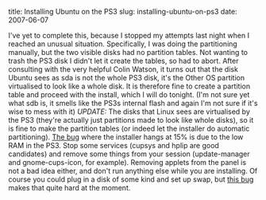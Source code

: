title: Installing Ubuntu on the PS3
slug: installing-ubuntu-on-ps3
date: 2007-06-07


I've yet to complete this, because I stopped my attempts last night when I reached an unusual situation.
Specifically, I was doing the partitioning manually, but the two visible disks had no partition tables. Not wanting to trash the PS3 disk I didn't let it create the tables, so had to abort.
After consulting with the very helpful Colin Watson, it turns out that the disk Ubuntu sees as sda is not the whole PS3 disk, it's the Other OS partition virtualised to look like a whole disk. It is therefore fine to create a partition table and proceed with the install, which I will do tonight.
(I'm not sure yet what sdb is, it smells like the PS3s internal flash and again I'm not sure if it's wise to mess with it)
*UPDATE:* The disks that Linux sees are virtualised by the PS3 (they're actually just partitions made to look like whole disks), so it is fine to make the partition tables (or indeed let the installer do automatic partitioning). [The bug](https://bugs.launchpad.net/ubuntu/+source/ubiquity/+bug/106683) where the installer hangs at 15% is due to the low RAM in the PS3. Stop some services (cupsys and hplip are good candidates) and remove some things from your session (update-manager and gnome-cups-icon, for example). Removing applets from the panel is not a bad idea either, and don't run anything else while you are installing. Of course you could plug in a disk of some kind and set up swap, but [this bug](https://bugs.launchpad.net/ubuntu/+source/linux-source-2.6.20/+bug/102044) makes that quite hard at the moment.
